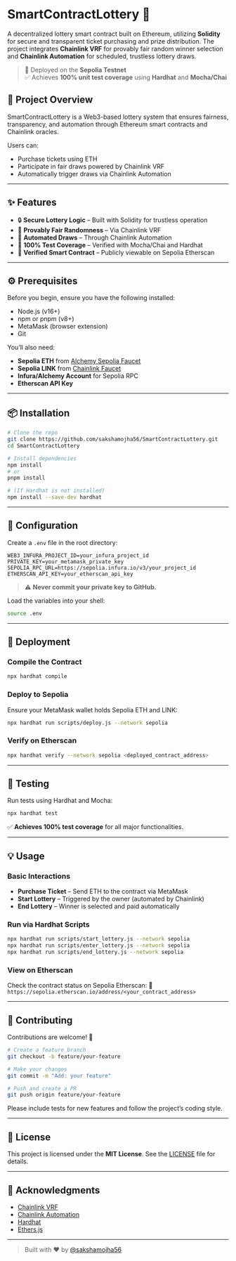 # SmartContractLottery 🎰

A decentralized lottery smart contract built on Ethereum, utilizing **Solidity** for secure and transparent ticket purchasing and prize distribution. The project integrates **Chainlink VRF** for provably fair random winner selection and **Chainlink Automation** for scheduled, trustless lottery draws.

> 🚀 Deployed on the **Sepolia Testnet**  
> ✅ Achieves **100% unit test coverage** using **Hardhat** and **Mocha/Chai**

## 🎯 Project Overview

SmartContractLottery is a Web3-based lottery system that ensures fairness, transparency, and automation through Ethereum smart contracts and Chainlink oracles.

Users can:
- Purchase tickets using ETH
- Participate in fair draws powered by Chainlink VRF
- Automatically trigger draws via Chainlink Automation

---

## ✨ Features

- 🔒 **Secure Lottery Logic** – Built with Solidity for trustless operation
- 🎲 **Provably Fair Randomness** – Via Chainlink VRF
- 🤖 **Automated Draws** – Through Chainlink Automation
- 🧪 **100% Test Coverage** – Verified with Mocha/Chai and Hardhat
- 🧾 **Verified Smart Contract** – Publicly viewable on Sepolia Etherscan

---

## ⚙️ Prerequisites

Before you begin, ensure you have the following installed:

- Node.js (v16+)
- npm or pnpm (v8+)
- MetaMask (browser extension)
- Git

You’ll also need:

- **Sepolia ETH** from [Alchemy Sepolia Faucet](https://sepoliafaucet.com/)
- **Sepolia LINK** from [Chainlink Faucet](https://faucets.chain.link/sepolia)
- **Infura/Alchemy Account** for Sepolia RPC
- **Etherscan API Key**

---

## 📦 Installation

```bash
# Clone the repo
git clone https://github.com/sakshamojha56/SmartContractLottery.git
cd SmartContractLottery

# Install dependencies
npm install
# or
pnpm install

# (If Hardhat is not installed)
npm install --save-dev hardhat
````

---

## 🔧 Configuration

Create a `.env` file in the root directory:

```env
WEB3_INFURA_PROJECT_ID=your_infura_project_id
PRIVATE_KEY=your_metamask_private_key
SEPOLIA_RPC_URL=https://sepolia.infura.io/v3/your_project_id
ETHERSCAN_API_KEY=your_etherscan_api_key
```

> ⚠️ **Never commit your private key to GitHub.**

Load the variables into your shell:

```bash
source .env
```

---

## 🚀 Deployment

### Compile the Contract

```bash
npx hardhat compile
```

### Deploy to Sepolia

Ensure your MetaMask wallet holds Sepolia ETH and LINK:

```bash
npx hardhat run scripts/deploy.js --network sepolia
```

### Verify on Etherscan

```bash
npx hardhat verify --network sepolia <deployed_contract_address>
```

---

## 🧪 Testing

Run tests using Hardhat and Mocha:

```bash
npx hardhat test
```

✅ **Achieves 100% test coverage** for all major functionalities.

---

## 💡 Usage

### Basic Interactions

* **Purchase Ticket** – Send ETH to the contract via MetaMask
* **Start Lottery** – Triggered by the owner (automated by Chainlink)
* **End Lottery** – Winner is selected and paid automatically

### Run via Hardhat Scripts

```bash
npx hardhat run scripts/start_lottery.js --network sepolia
npx hardhat run scripts/enter_lottery.js --network sepolia
npx hardhat run scripts/end_lottery.js --network sepolia
```

### View on Etherscan

Check the contract status on Sepolia Etherscan:
🔗 `https://sepolia.etherscan.io/address/<your_contract_address>`

---

## 🤝 Contributing

Contributions are welcome! 🚀

```bash
# Create a feature branch
git checkout -b feature/your-feature

# Make your changes
git commit -m "Add: your feature"

# Push and create a PR
git push origin feature/your-feature
```

Please include tests for new features and follow the project’s coding style.

---

## 📄 License

This project is licensed under the **MIT License**.
See the [LICENSE](LICENSE) file for details.

---

## 🙌 Acknowledgments

* [Chainlink VRF](https://docs.chain.link/docs/vrf/)
* [Chainlink Automation](https://docs.chain.link/chainlink-automation/introduction/)
* [Hardhat](https://hardhat.org/)
* [Ethers.js](https://docs.ethers.org/)

---

> Built with ❤️ by [@sakshamojha56](https://github.com/sakshamojha56)
